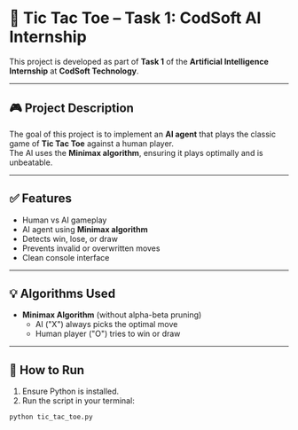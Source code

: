 # 🤖 Tic Tac Toe – Task 1: CodSoft AI Internship

This project is developed as part of **Task 1** of the **Artificial Intelligence Internship** at **CodSoft Technology**.

---

## 🎮 Project Description

The goal of this project is to implement an **AI agent** that plays the classic game of **Tic Tac Toe** against a human player.  
The AI uses the **Minimax algorithm**, ensuring it plays optimally and is unbeatable.

---

## ✅ Features

- Human vs AI gameplay
- AI agent using **Minimax algorithm**
- Detects win, lose, or draw
- Prevents invalid or overwritten moves
- Clean console interface

---

## 💡 Algorithms Used

- **Minimax Algorithm** (without alpha-beta pruning)  
  - AI ("X") always picks the optimal move  
  - Human player ("O") tries to win or draw

---

## 🐍 How to Run

1. Ensure Python is installed.
2. Run the script in your terminal:

```bash
python tic_tac_toe.py
